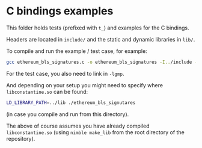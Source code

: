 # C bindings examples

This folder holds tests (prefixed with `t_`) and examples for the C bindings.

Headers are located in `include/` and the static and dynamic libraries
in `lib/`.

To compile and run the example / test case, for example:

```sh
gcc ethereum_bls_signatures.c -o ethereum_bls_signatures -I../include -L../lib -lconstantine
```

For the test case, you also need to link in `-lgmp`.

And depending on your setup you might need to specify where
`libconstantine.so` can be found:

```sh
LD_LIBRARY_PATH=../lib ./ethereum_bls_signutares
```

(in case you compile and run from this directory).

The above of course assumes you have already compiled
`libconstantine.so` (using `nimble make_lib` from the root directory
of the repository).
